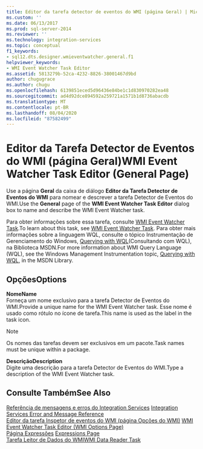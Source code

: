 ```yaml
---
title: Editor da tarefa detector de eventos do WMI (página Geral) | Microsoft Docs
ms.custom: ''
ms.date: 06/13/2017
ms.prod: sql-server-2014
ms.reviewer: ''
ms.technology: integration-services
ms.topic: conceptual
f1_keywords:
- sql12.dts.designer.wmieventwatcher.general.f1
helpviewer_keywords:
- WMI Event Watcher Task Editor
ms.assetid: 5813279b-52ca-4232-8826-38001467d9bd
author: chugugrace
ms.author: chugu
ms.openlocfilehash: 6139851eced5d96436e84be1c1d830970282ea48
ms.sourcegitcommit: ad4d92dce894592a259721a1571b1d8736abacdb
ms.translationtype: MT
ms.contentlocale: pt-BR
ms.lasthandoff: 08/04/2020
ms.locfileid: "87582499"
---
```

# <a name="wmi-event-watcher-task-editor-general-page"></a><span data-ttu-id="49af2-102">Editor da Tarefa Detector de Eventos do WMI (página Geral)</span><span class="sxs-lookup"><span data-stu-id="49af2-102">WMI Event Watcher Task Editor (General Page)</span></span>
  <span data-ttu-id="49af2-103">Use a página **Geral** da caixa de diálogo **Editor da Tarefa Detector de Eventos do WMI** para nomear e descrever a tarefa Detector de Eventos do WMI.</span><span class="sxs-lookup"><span data-stu-id="49af2-103">Use the **General** page of the **WMI Event Watcher Task Editor** dialog box to name and describe the WMI Event Watcher task.</span></span>  
  
 <span data-ttu-id="49af2-104">Para obter informações sobre essa tarefa, consulte [WMI Event Watcher Task](control-flow/wmi-event-watcher-task.md).</span><span class="sxs-lookup"><span data-stu-id="49af2-104">To learn about this task, see [WMI Event Watcher Task](control-flow/wmi-event-watcher-task.md).</span></span> <span data-ttu-id="49af2-105">Para obter mais informações sobre a linguagem WQL, consulte o tópico Instrumentação de Gerenciamento do Windows, [Querying with WQL](https://go.microsoft.com/fwlink/?LinkId=79045)(Consultando com WQL), na Biblioteca MSDN.</span><span class="sxs-lookup"><span data-stu-id="49af2-105">For more information about WMI Query Language (WQL), see the Windows Management Instrumentation topic, [Querying with WQL](https://go.microsoft.com/fwlink/?LinkId=79045), in the MSDN Library.</span></span>  
  
## <a name="options"></a><span data-ttu-id="49af2-106">Opções</span><span class="sxs-lookup"><span data-stu-id="49af2-106">Options</span></span>  
 <span data-ttu-id="49af2-107">**Nome**</span><span class="sxs-lookup"><span data-stu-id="49af2-107">**Name**</span></span>  
 <span data-ttu-id="49af2-108">Forneça um nome exclusivo para a tarefa Detector de Eventos do WMI.</span><span class="sxs-lookup"><span data-stu-id="49af2-108">Provide a unique name for the WMI Event Watcher task.</span></span> <span data-ttu-id="49af2-109">Esse nome é usado como rótulo no ícone de tarefa.</span><span class="sxs-lookup"><span data-stu-id="49af2-109">This name is used as the label in the task icon.</span></span>  
  
> [!NOTE]  
>  <span data-ttu-id="49af2-110">Os nomes das tarefas devem ser exclusivos em um pacote.</span><span class="sxs-lookup"><span data-stu-id="49af2-110">Task names must be unique within a package.</span></span>  
  
 <span data-ttu-id="49af2-111">**Descrição**</span><span class="sxs-lookup"><span data-stu-id="49af2-111">**Description**</span></span>  
 <span data-ttu-id="49af2-112">Digite uma descrição para a tarefa Detector de Eventos do WMI.</span><span class="sxs-lookup"><span data-stu-id="49af2-112">Type a description of the WMI Event Watcher task.</span></span>  
  
## <a name="see-also"></a><span data-ttu-id="49af2-113">Consulte Também</span><span class="sxs-lookup"><span data-stu-id="49af2-113">See Also</span></span>  
 <span data-ttu-id="49af2-114">[Referência de mensagens e erros do Integration Services](../../2014/integration-services/integration-services-error-and-message-reference.md) </span><span class="sxs-lookup"><span data-stu-id="49af2-114">[Integration Services Error and Message Reference](../../2014/integration-services/integration-services-error-and-message-reference.md) </span></span>  
 <span data-ttu-id="49af2-115">[Editor da tarefa Inspetor de eventos do WMI &#40;página Opções do WMI&#41;](../../2014/integration-services/wmi-event-watcher-task-editor-wmi-options-page.md) </span><span class="sxs-lookup"><span data-stu-id="49af2-115">[WMI Event Watcher Task Editor &#40;WMI Options Page&#41;](../../2014/integration-services/wmi-event-watcher-task-editor-wmi-options-page.md) </span></span>  
 <span data-ttu-id="49af2-116">[Página Expressões](expressions/expressions-page.md) </span><span class="sxs-lookup"><span data-stu-id="49af2-116">[Expressions Page](expressions/expressions-page.md) </span></span>  
 [<span data-ttu-id="49af2-117">Tarefa Leitor de Dados do WMI</span><span class="sxs-lookup"><span data-stu-id="49af2-117">WMI Data Reader Task</span></span>](control-flow/wmi-data-reader-task.md)  
  
  
